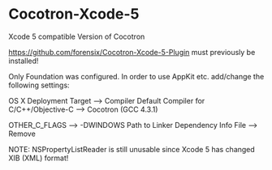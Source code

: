 Cocotron-Xcode-5
================

Xcode 5 compatible Version of Cocotron

https://github.com/forensix/Cocotron-Xcode-5-Plugin must previously be installed!

Only Foundation was configured. In order to use AppKit etc. add/change the following
settings:

OS X Deployment Target —> Compiler Default
Compiler for C/C++/Objective-C —> Cocotron (GCC 4.3.1)

OTHER_C_FLAGS —> -DWINDOWS
Path to Linker Dependency Info File —> Remove

NOTE:
NSPropertyListReader is still unusable since Xcode 5 has changed XIB (XML) format!
